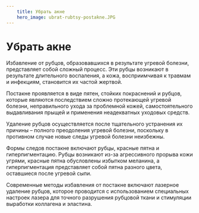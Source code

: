 ```yaml
---
    title: Убрать акне 
    hero_image: ubrat-rubtsy-postakne.JPG
---
```

# Убрать акне 

Избавление от рубцов, образовавшихся в результате угревой болезни, представляет собой сложный процесс. Эти рубцы возникают в результате длительного воспаления, а кожа, восприимчивая к травмам и инфекциям, становится их частой жертвой.

Постакне проявляется в виде пятен, стойких покраснений и рубцов, которые являются последствием сложно протекающей угревой болезни, неправильного ухода за проблемной кожей, самостоятельного выдавливания прыщей и применения неадекватных уходовых средств.

Удаление рубцов осуществляется после тщательного устранения их причины – полного преодоления угревой болезни, поскольку в противном случае новые следы угревой болезни неизбежны.

Формы следов постакне включают рубцы, красные пятна и гиперпигментацию. Рубцы возникают из-за агрессивного прорыва кожи угрями, красные пятна обусловлены избытком меланина, а гиперпигментация представляет собой пятна разного цвета, оставшиеся после угревой сыпи.

Современные методы избавления от постакне включают лазерное удаление рубцов, которое проводится с использованием специальных настроек лазера для точного разрушения рубцовой ткани и стимуляции выработки коллагена и эластина. 
